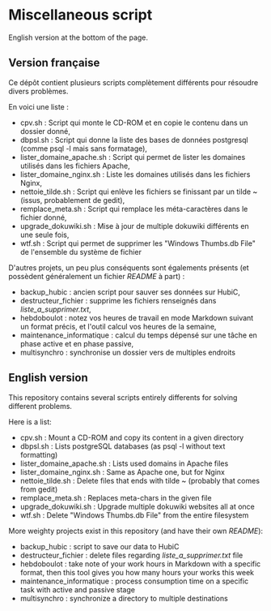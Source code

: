 # Miscellaneous script

English version at the bottom of the page.

## Version française

Ce dépôt contient plusieurs scripts complètement différents pour résoudre divers problèmes.

En voici une liste : 

  * cpv.sh : Script qui monte le CD-ROM et en copie le contenu dans un dossier donné,
  * dbpsl.sh : Script qui donne la liste des bases de données postgresql (comme psql -l mais sans formatage),
  * lister\_domaine\_apache.sh : Script qui permet de lister les domaines utilisés dans les fichiers Apache,
  * lister\_domaine\_nginx.sh : Liste les domaines utilisés dans les fichiers Nginx,
  * nettoie\_tilde.sh : Script qui enlève les fichiers se finissant par un tilde ~ (issus, probablement de gedit),
  * remplace\_meta.sh : Script qui remplace les méta-caractères dans le fichier donné,
  * upgrade\_dokuwiki.sh : Mise à jour de multiple dokuwiki différents en une seule fois,
  * wtf.sh : Script qui permet de supprimer les "Windows Thumbs.db File" de l'ensemble du système de fichier

D'autres projets, un peu plus conséquents sont égalements présents (et possèdent généralement un fichier *README* à part) : 

  * backup\_hubic : ancien script pour sauver ses données sur HubiC,
  * destructeur\_fichier : supprime les fichiers renseignés dans *liste_a_supprimer.txt*,
  * hebdoboulot : notez vos heures de travail en mode Markdown suivant un format précis, et l'outil calcul vos heures de la semaine,
  * maintenance\_informatique : calcul du temps dépensé sur une tâche en phase active et en phase passive,
  * multisynchro : synchronise un dossier vers de multiples endroits

## English version

This repository contains several scripts entirely differents for solving different problems.

Here is a list:

  * cpv.sh : Mount a CD-ROM and copy its content in a given directory
  * dbpsl.sh : Lists postgreSQL databases (as psql -l without text formatting)
  * lister\_domaine\_apache.sh : Lists used domains in Apache files
  * lister\_domaine\_nginx.sh : Same as Apache one, but for Nginx
  * nettoie\_tilde.sh : Delete files that ends with tilde ~ (probably that comes from gedit)
  * remplace\_meta.sh : Replaces meta-chars in the given file
  * upgrade\_dokuwiki.sh : Upgrade multiple dokuwiki websites all at once
  * wtf.sh : Delete "Windows Thumbs.db File" from the entire filesystem

More weighty projects exist in this repository (and have their own *README*):

  * backup\_hubic : script to save our data to HubiC
  * destructeur\_fichier : delete files regarding *liste_a_supprimer.txt* file
  * hebdoboulot : take note of your work hours in Markdown with a specific format, then this tool gives you how many hours your works this week
  * maintenance\_informatique : process consumption time on a specific task with active and passive stage
  * multisynchro : synchronize a directory to multiple destinations

